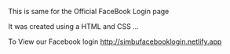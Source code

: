 This is same for the Official FaceBook Login page

It was created using a HTML and  CSS ...

To View our Facebook login  http://simbufacebooklogin.netlify.app
